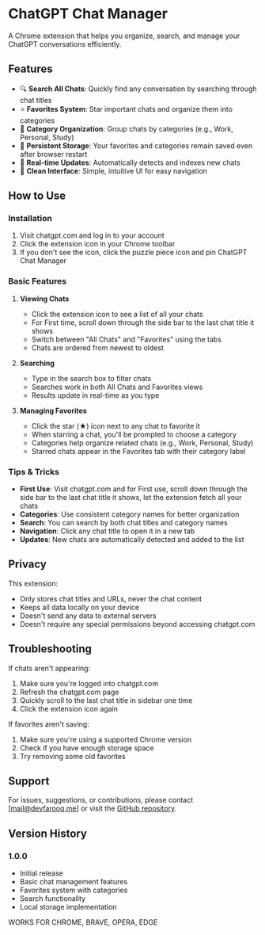 # ChatGPT Chat Manager

A Chrome extension that helps you organize, search, and manage your ChatGPT conversations efficiently.

## Features

- 🔍 **Search All Chats**: Quickly find any conversation by searching through chat titles
- ⭐ **Favorites System**: Star important chats and organize them into categories
- 📂 **Category Organization**: Group chats by categories (e.g., Work, Personal, Study)
- 🔄 **Persistent Storage**: Your favorites and categories remain saved even after browser restart
- 🚀 **Real-time Updates**: Automatically detects and indexes new chats
- 📱 **Clean Interface**: Simple, intuitive UI for easy navigation

## How to Use

### Installation

1. Visit chatgpt.com and log in to your account
2. Click the extension icon in your Chrome toolbar
3. If you don't see the icon, click the puzzle piece icon and pin ChatGPT Chat Manager

### Basic Features

1. **Viewing Chats**
   - Click the extension icon to see a list of all your chats
   - For First time, scroll down through the side bar to the last chat title it shows
   - Switch between "All Chats" and "Favorites" using the tabs
   - Chats are ordered from newest to oldest

2. **Searching**
   - Type in the search box to filter chats
   - Searches work in both All Chats and Favorites views
   - Results update in real-time as you type

3. **Managing Favorites**
   - Click the star (★) icon next to any chat to favorite it
   - When starring a chat, you'll be prompted to choose a category
   - Categories help organize related chats (e.g., Work, Personal, Study)
   - Starred chats appear in the Favorites tab with their category label

### Tips & Tricks

- **First Use**: Visit chatgpt.com and for First use, scroll down through the side bar to the last chat title it shows, let the extension fetch all your chats
- **Categories**: Use consistent category names for better organization
- **Search**: You can search by both chat titles and category names
- **Navigation**: Click any chat title to open it in a new tab
- **Updates**: New chats are automatically detected and added to the list

## Privacy

This extension:
- Only stores chat titles and URLs, never the chat content
- Keeps all data locally on your device
- Doesn't send any data to external servers
- Doesn't require any special permissions beyond accessing chatgpt.com

## Troubleshooting

If chats aren't appearing:
1. Make sure you're logged into chatgpt.com
2. Refresh the chatgpt.com page
3. Quickly scroll to the last chat title in sidebar one time
4. Click the extension icon again

If favorites aren't saving:
1. Make sure you're using a supported Chrome version
2. Check if you have enough storage space
3. Try removing some old favorites

## Support

For issues, suggestions, or contributions, please contact [mail@devfarooq.me] or visit the [GitHub repository](https://github.com/theavidstallion/chatgpt-chat-extension).

## Version History

### 1.0.0
- Initial release
- Basic chat management features
- Favorites system with categories
- Search functionality
- Local storage implementation



WORKS FOR CHROME, BRAVE, OPERA, EDGE